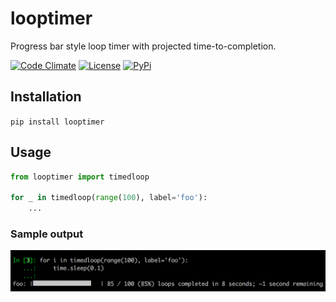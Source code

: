 # looptimer

Progress bar style loop timer with projected time-to-completion.

[![Code Climate](https://codeclimate.com/github/dbjohnson/looptimer/badges/gpa.svg)](https://codeclimate.com/github/dbjohnson/looptimer)
[![License](https://img.shields.io/github/license/dbjohnson/looptimer.svg)]()
[![PyPi](https://img.shields.io/pypi/v/looptimer.svg)](https://pypi.python.org/pypi/looptimer)

## Installation
```pip install looptimer```

## Usage
```python
from looptimer import timedloop

for _ in timedloop(range(100), label='foo'):
	...
```

### Sample output
![](demo.png)
